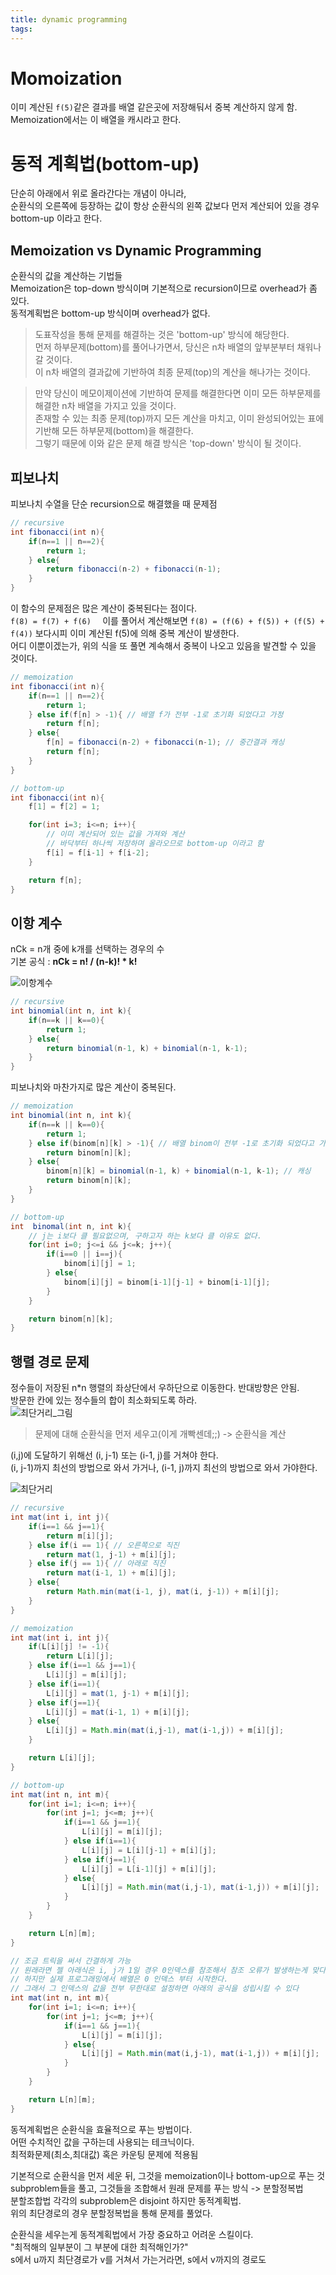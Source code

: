 ```yaml
---
title: dynamic programming
tags:
---
```


# Momoization
이미 계산된 `f(5)`같은 결과를 배열 같은곳에 저장해둬서 중복 계산하지 않게 함.  
Memoization에서는 이 배열을 캐시라고 한다.  

# 동적 계획법(bottom-up)
단순히 아래에서 위로 올라간다는 개념이 아니라,  
순환식의 오른쪽에 등장하는 값이 항상 순환식의 왼쪽 값보다 먼저 계산되어 있을 경우 bottom-up 이라고 한다.  

## Memoization vs Dynamic Programming
순환식의 값을 계산하는 기법들  
Memoization은 top-down 방식이며 기본적으로 recursion이므로 overhead가 좀 있다.  
동적계획법은 bottom-up 방식이며 overhead가 없다.  

> 도표작성을 통해 문제를 해결하는 것은 'bottom-up' 방식에 해당한다.  
먼저 하부문제(bottom)를 풀어나가면서, 당신은 n차 배열의 앞부분부터 채워나갈 것이다.  
이 n차 배열의 결과값에 기반하여 최종 문제(top)의 계산을 해나가는 것이다.  

> 만약 당신이 메모이제이션에 기반하여 문제를 해결한다면 이미 모든 하부문제를 해결한 n차 배열을 가지고 있을 것이다.  
존재할 수 있는 최종 문제(top)까지 모든 계산을 마치고, 이미 완성되어있는 표에 기반해 모든 하부문제(bottom)을 해결한다.  
그렇기 때문에 이와 같은 문제 해결 방식은 'top-down' 방식이 될 것이다.

## 피보나치
피보나치 수열을 단순 recursion으로 해결했을 때 문제점

```java
// recursive
int fibonacci(int n){
    if(n==1 || n==2){
        return 1;
    } else{
        return fibonacci(n-2) + fibonacci(n-1);
    }
}
```

이 함수의 문제점은 많은 계산이 중복된다는 점이다.  
`f(8) = f(7) + f(6)  `
이를 풀어서 계산해보면
`f(8) = (f(6) + f(5)) + (f(5) + f(4))`
보다시피 이미 계산된 f(5)에 의해 중복 계산이 발생한다.  
어디 이뿐이겠는가, 위의 식을 또 풀면 계속해서 중복이 나오고 있음을 발견할 수 있을 것이다.  

```java
// memoization
int fibonacci(int n){
    if(n==1 || n==2){
        return 1;
    } else if(f[n] > -1){ // 배열 f가 전부 -1로 초기화 되었다고 가정
        return f[n];
    } else{
        f[n] = fibonacci(n-2) + fibonacci(n-1); // 중간결과 캐싱
        return f[n];
    }
}
```

```java
// bottom-up
int fibonacci(int n){
    f[1] = f[2] = 1;

    for(int i=3; i<=n; i++){
        // 이미 계산되어 있는 값을 가져와 계산
        // 바닥부터 하나씩 저장하며 올라오므로 bottom-up 이라고 함
        f[i] = f[i-1] + f[i-2]; 
    }

    return f[n];
}
```

## 이항 계수
nCk = n개 중에 k개를 선택하는 경우의 수  
기본 공식 : **nCk = n! / (n-k)! * k!**  

![이항계수](https://cloud2.zoolz.com/MyComputers/Images/Image.aspx?q=bT00MDcyNDcma2V5PTI1MTE4ODIwMjUmdHlwZT1sJno9MjAxOC8wOC8xOSAwOTo0OQ==)  

```java
// recursive
int binomial(int n, int k){
    if(n==k || k==0){
        return 1;
    } else{
        return binomial(n-1, k) + binomial(n-1, k-1);
    }
}
```

피보나치와 마찬가지로 많은 계산이 중복된다.  

```java
// memoization
int binomial(int n, int k){
    if(n==k || k==0){
        return 1;
    } else if(binom[n][k] > -1){ // 배열 binom이 전부 -1로 초기화 되었다고 가정
        return binom[n][k];
    } else{
        binom[n][k] = binomial(n-1, k) + binomial(n-1, k-1); // 캐싱
        return binom[n][k];
    }
}
```

```java
// bottom-up
int  binomal(int n, int k){
    // j는 i보다 클 필요없으며, 구하고자 하는 k보다 클 이유도 없다.
    for(int i=0; j<=i && j<=k; j++){ 
        if(i==0 || i==j){
            binom[i][j] = 1;
        } else{
            binom[i][j] = binom[i-1][j-1] + binom[i-1][j];
        }
    }

    return binom[n][k];
}
```

## 행렬 경로 문제
정수들이 저장된 n*n 행렬의 좌상단에서 우하단으로 이동한다. 반대방향은 안됨.  
방문한 칸에 있는 정수들의 합이 최소화되도록 하라.  
![최단거리_그림](https://cloud2.zoolz.com/MyComputers/Images/Image.aspx?q=bT00MDcyNDcma2V5PTI1MTE5NzI3OTUmdHlwZT1sJno9MTkvMDgvMjAxOCAxMDozNg==)

> 문제에 대해 순환식을 먼저 세우고(이게 개빡센데;;) -> 순환식을 계산  

(i,j)에 도달하기 위해선 (i, j-1) 또는 (i-1, j)를 거쳐야 한다.  
(i, j-1)까지 최선의 방법으로 와서 가거나, (i-1, j)까지 최선의 방법으로 와서 가야한다.  

![최단거리](https://cloud2.zoolz.com/MyComputers/Images/Image.aspx?q=bT00MDcyNDcma2V5PTI1MTE5NTQ4OTImdHlwZT1sJno9MTkvMDgvMjAxOCAxMDoyOA==)  


```java
// recursive
int mat(int i, int j){
    if(i==1 && j==1){
        return m[i][j];
    } else if(i == 1){ // 오른쪽으로 직진
        return mat(1, j-1) + m[i][j];
    } else if(j == 1){ // 아래로 직진
        return mat(i-1, 1) + m[i][j];
    } else{
        return Math.min(mat(i-1, j), mat(i, j-1)) + m[i][j];
    }
}
```

```java
// memoization
int mat(int i, int j){
    if(L[i][j] != -1){
        return L[i][j];
    } else if(i==1 && j==1){
        L[i][j] = m[i][j];
    } else if(i==1){
        L[i][j] = mat(1, j-1) + m[i][j];
    } else if(j==1){
        L[i][j] = mat(i-1, 1) + m[i][j];
    } else{
        L[i][j] = Math.min(mat(i,j-1), mat(i-1,j)) + m[i][j];
    }

    return L[i][j];
}
```

```java
// bottom-up
int mat(int n, int m){
    for(int i=1; i<=n; i++){
        for(int j=1; j<=m; j++){
            if(i==1 && j==1){
                L[i][j] = m[i][j];
            } else if(i==1){
                L[i][j] = L[i][j-1] + m[i][j];
            } else if(j==1){
                L[i][j] = L[i-1][j] + m[i][j];
            } else{
                L[i][j] = Math.min(mat(i,j-1), mat(i-1,j)) + m[i][j];
            }
        }
    }

    return L[n][m];
}

// 조금 트릭을 써서 간결하게 가능
// 원래라면 젤 아래식은 i, j가 1일 경우 0인덱스를 참조해서 참조 오류가 발생하는게 맞다.
// 하지만 실제 프로그래밍에서 배열은 0 인덱스 부터 시작한다.
// 그래서 그 인덱스의 값을 전부 무한대로 설정하면 아래의 공식을 성립시킬 수 있다
int mat(int n, int m){
    for(int i=1; i<=n; i++){
        for(int j=1; j<=m; j++){
            if(i==1 && j==1){
                L[i][j] = m[i][j];
            } else{
                L[i][j] = Math.min(mat(i,j-1), mat(i-1,j)) + m[i][j];
            }
        }
    }

    return L[n][m];
}
```

동적계획법은 순환식을 효율적으로 푸는 방법이다.  
어떤 수치적인 값을 구하는데 사용되는 테크닉이다.  
최적화문제(최소,최대값) 혹은 카운팅 문제에 적용됨

기본적으로 순환식을 먼저 세운 뒤, 그것을 memoization이나 bottom-up으로 푸는 것  
subproblem들을 풀고, 그것들을 조합해서 원래 문제를 푸는 방식 -> 분할정복법  
분할조합법 각각의 subproblem은 disjoint 하지만 동적계획법.  
위의 최단경로의 경우 분할정복법을 통해 문제를 풀었다.   

순환식을 세우는게 동적계획법에서 가장 중요하고 어려운 스킬이다.  
"최적해의 일부분이 그 부분에 대한 최적해인가?"  
s에서 u까지 최단경로가 v를 거쳐서 가는거라면, s에서 v까지의 경로도 